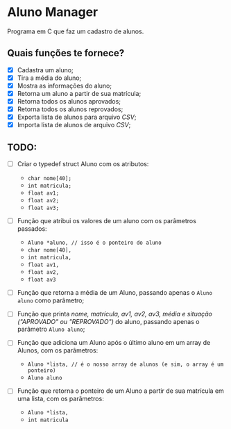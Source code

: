 # Aluno Manager
Programa em C que faz um cadastro de alunos.

## Quais funções te fornece?
- [x] Cadastra um aluno;
- [x] Tira a média do aluno;
- [x] Mostra as informações do aluno;
- [x] Retorna um aluno a partir de sua matrícula;
- [x] Retorna todos os alunos aprovados;
- [x] Retorna todos os alunos reprovados;
- [x] Exporta lista de alunos para arquivo _CSV_;
- [x] Importa lista de alunos de arquivo _CSV_;

## TODO:
- [ ] Criar o typedef struct Aluno com os atributos:
	* `char nome[40];`
	* `int matricula;`
	* `float av1;`
	* `float av2;`
	* `float av3;`

- [ ] Função que atribui os valores de um aluno com os parâmetros passados:
	* `Aluno *aluno, // isso é o ponteiro do aluno`
	* `char nome[40],`
	* `int matricula,`
	* `float av1,`
	* `float av2,`
	* `float av3`

- [ ] Função que retorna a média de um Aluno, passando apenas o `Aluno aluno` como parâmetro;

- [ ] Função que printa _nome, matrícula, av1, av2, av3, média e situação ("APROVADO" ou "REPROVADO")_ do aluno, passando apenas o parâmetro `Aluno aluno`;

- [ ] Função que adiciona um Aluno após o último aluno em um array de Alunos, com os parâmetros:
	* `Aluno *lista, // é o nosso array de alunos (e sim, o array é um ponteiro)`
	* `Aluno aluno`

- [ ] Função que retorna o ponteiro de um Aluno a partir de sua matrícula em uma lista, com os parâmetros:
	* `Aluno *lista,`
	* `int matricula`